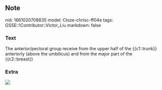 ## Note
nid: 1661020708835
model: Cloze-chrisc-ff04e
tags: GSSE::!Contributor::Victor_Liu
markdown: false

### Text
The anterior/pectoral group receive from the upper half of the {{c1::trunk}} anteriorly (above the umbilicus) and from the major part of the {{c2::breast}}

### Extra
<img src="Gray607.png">
